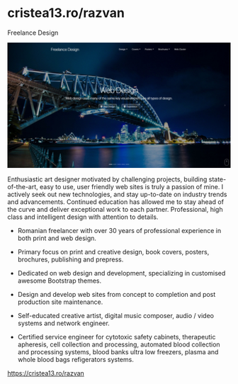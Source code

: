 # cristea13.ro/razvan
Freelance Design

<img src=https://github.com/hangorazvan/cristea13.ro/blob/master/razvan/w02.jpg>

Enthusiastic art designer motivated by challenging projects, building state-of-the-art, easy to use, user friendly web sites is truly a passion of mine. I actively seek out new technologies, and stay up-to-date on industry trends and advancements. Continued education has allowed me to stay ahead of the curve and deliver exceptional work to each partner. Professional, high class and intelligent design with attention to details.

- Romanian freelancer with over 30 years of professional experience in both print and web design.

- Primary focus on print and creative design, book covers, posters, brochures, publishing and prepress.

- Dedicated on web design and development, specializing in customised awesome Bootstrap themes.

- Design and develop web sites from concept to completion and post production site maintenance.

- Self-educated creative artist, digital music composer, audio / video systems and network engineer.

- Certified service engineer for cytotoxic safety cabinets, therapeutic apheresis, cell collection and processing, automated blood collection and processing systems, blood banks ultra low freezers, plasma and whole blood bags refigerators systems.

https://cristea13.ro/razvan
